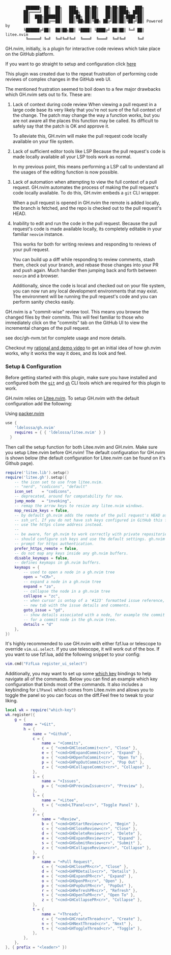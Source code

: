              ██████╗ ██╗  ██╗   ███╗   ██╗██╗   ██╗██╗███╗   ███╗
            ██╔════╝ ██║  ██║   ████╗  ██║██║   ██║██║████╗ ████║
            ██║  ███╗███████║   ██╔██╗ ██║██║   ██║██║██╔████╔██║
            ██║   ██║██╔══██║   ██║╚██╗██║╚██╗ ██╔╝██║██║╚██╔╝██║ Powered by
            ╚██████╔╝██║  ██║██╗██║ ╚████║ ╚████╔╝ ██║██║ ╚═╝ ██║ litee.nvim
             ╚═════╝ ╚═╝  ╚═╝╚═╝╚═╝  ╚═══╝  ╚═══╝  ╚═╝╚═╝     ╚═╝


GH.nvim, initially, is a plugin for interactive code reviews which take place
on the GitHub platform.

If you want to go straight to setup and configuration click [here](#setup--configuration)

This plugin was created due to the repeat frustration of performing code reviews
of complex changes in the GitHub web UI.

The mentioned frustration seemed to boil down to a few major drawbacks which GH.nvim
sets out to fix. These are:

1) Lack of context during code review
    When viewing a pull request in a large code base its very likely that you're
    not sure of the full context of the change. The patch may change the way a
    function works, but you are not aware all the places this function may be
    called. Its difficult to safely say that the patch is OK and approve it.

    To alleviate this, GH.nvim will make the pull request code locally available
    on your file system.

2) Lack of sufficient editor tools like LSP
    Because the pull request's code is made locally available all your LSP tools
    work as normal.

    In my previous point, this means performing a LSP call to understand all the
    usages of the editing function is now possible.

3) Lack of automation when attempting to view the full context of a pull request.
    GH.nvim automates the process of making the pull request's code locally available.
    To do this, GH.nvim embeds a `git` CLI wrapper.

    When a pull request is opened in GH.nvim the remote is added locally, the
    branch is fetched, and the repo is checked out to the pull request's HEAD.

4) Inability to edit and run the code in the pull request.
    Because the pull request's code is made available locally, its completely
    editable in your familiar `neovim` instance.

    This works for both for writing reviews and responding to reviews of your
    pull request.

    You can build up a diff while responding to review comments, stash them,
    check out your branch, and rebase those changes into your PR and push again.
    Much handier then jumping back and forth between `neovim` and a browser.

    Additionally, since the code is local and checked out on your file system,
    you can now run any local development environments that may exist. The
    environment will be running the pull request's code and you can perform sanity
    checks easily.

GH.nvim is a "commit-wise" review tool. This means you browse the changed files
by their commits. This will feel familiar to those who immediately click on the
"commits" tab on the GitHub UI to view the incremental changes of the pull request.

see doc/gh-nvm.txt for complete usage and more details.

Checkout my [rational and demo video](https://youtu.be/hhrWwYfMK1I) to get an initial idea
of how gh.nvim works, why it works the way it does, and its look and feel.

### Setup & Configuration

Before getting started with this plugin, make sure you have installed and configured both
the [`git`](https://git-scm.com/) and [`gh`](https://github.com/cli/cli) CLI tools which
are required for this plugin to work.


GH.nvim relies on [Litee.nvim](https://github.com/ldelossa/litee.nvim). To setup GH.nvim
with the default configuration add the following:

Using [packer.nvim](https://github.com/wbthomason/packer.nvim)

```lua
use {
    'ldelossa/gh.nvim'
    requires = { { 'ldelossa/litee.nvim' } }
  }
```

Then call the setup function for both Litee.nvim and GH.nvim. Make sure you setup
Litee.nvim before GH.nvim! The default configuration for GH.nvim is shown below (the
default configuration for Litee.nvim can be found on it's Github page).

```lua
require('litee.lib').setup()
require('litee.gh').setup({
    -- the icon set to use from litee.nvim.
    -- "nerd", "codicons", "default"
    icon_set    = "codicons",
    -- deprecated, around for compatability for now.
    jump_mode   = "invoking",
    -- remap the arrow keys to resize any litee.nvim windows.
    map_resize_keys = false,
    -- by default gh.nvim adds the remote of the pull request's HEAD as an
    -- ssh_url. If you do not have ssh keys configured in GitHub this flag will
    -- use the https clone address instead.
    --
    -- be aware, for gh.nvim to work correctly with private repositories, you
    -- should configure ssh keys and use the default settings. gh.nvim will not
    -- prompt for https authentication.
    prefer_https_remote = false,
    -- do not map any keys inside any gh.nvim buffers.
    disable_keymaps = false,
    -- defines keymaps in gh.nvim buffers.
    keymaps = {
        -- used to open a node in a gh.nvim tree
        open = "<CR>",
        -- expand a node in a gh.nvim tree
        expand = "zo",
        -- collapse the node in a gh.nvim tree
        collapse = "zc",
        -- when cursor is ontop of a '#123' formatted issue reference, open a
        -- new tab with the issue details and comments.
        goto_issue = "gd",
        -- show details associated with a node, for example the commit message
        -- for a commit node in the gh.nvim tree.
        details = "d"
    },
})
```

It's highly recommended to use GH.nvim with either fzf.lua or telescope to override
`vim.ui.select`. If you use telescope, it will work out of the box. If you want to use
fzf.lua, add the following snippet to your config:

```lua
vim.cmd("FzfLua register_ui_select")
```

Additionally, you may want to set up some [which
key](https://github.com/folke/which-key.nvim) bindings to help navigate all of the
commands. Below you can find an example which key configuration that binds most of the
commands. It also includes a keybinding for `LTPanel` which comes from Litee.nvim and
allows you to toggle the panel so you can focus on the diff.Feel free to tweak to your
liking.

```lua
local wk = require("which-key")
wk.register({
    g = {
        name = "+Git",
        h = {
            name = "+Github",
            c = {
                name = "+Commits",
                c = { "<cmd>GHCloseCommit<cr>", "Close" },
                e = { "<cmd>GHExpandCommit<cr>", "Expand" },
                o = { "<cmd>GHOpenToCommit<cr>", "Open To" },
                p = { "<cmd>GHPopOutCommit<cr>", "Pop Out" },
                z = { "<cmd>GHCollapseCommit<cr>", "Collapse" },
            },
            i = {
                name = "+Issues",
                p = { "<cmd>GHPreviewIssue<cr>", "Preview" },
            },
            l = {
                name = "+Litee",
                t = { "<cmd>LTPanel<cr>", "Toggle Panel" },
            },
            r = {
                name = "+Review",
                b = { "<cmd>GHStartReview<cr>", "Begin" },
                c = { "<cmd>GHCloseReview<cr>", "Close" },
                d = { "<cmd>GHDeleteReview<cr>", "Delete" },
                e = { "<cmd>GHExpandReview<cr>", "Expand" },
                s = { "<cmd>GHSubmitReview<cr>", "Submit" },
                z = { "<cmd>GHCollapseReview<cr>", "Collapse" },
            },
            p = {
                name = "+Pull Request",
                c = { "<cmd>GHClosePR<cr>", "Close" },
                d = { "<cmd>GHPRDetails<cr>", "Details" },
                e = { "<cmd>GHExpandPR<cr>", "Expand" },
                o = { "<cmd>GHOpenPR<cr>", "Open" },
                p = { "<cmd>GHPopOutPR<cr>", "PopOut" },
                r = { "<cmd>GHRefreshPR<cr>", "Refresh" },
                t = { "<cmd>GHOpenToPR<cr>", "Open To" },
                z = { "<cmd>GHCollapsePR<cr>", "Collapse" },
            },
            t = {
                name = "+Threads",
                c = { "<cmd>GHCreateThread<cr>", "Create" },
                n = { "<cmd>GHNextThread<cr>", "Next" },
                t = { "<cmd>GHToggleThread<cr>", "Toggle" },
            },
        },
    },
}, { prefix = "<leader>" })
```

